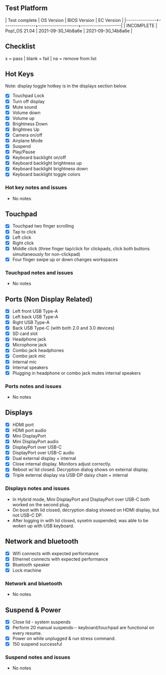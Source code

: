## Test Platform

| Test complete | OS Version     | BIOS Version       | EC Version         |
|---------------+----------------+--------------------+--------------------|
| INCOMPLETE    | Pop!\_OS 21.04 | 2021-09-30_14b8a6e | 2021-09-30_14b8a6e |

## Checklist
x = pass | blank = fail | na = remove from list

## Hot Keys

Note: display toggle hotkey is in the displays section below.

- [X] Touchpad Lock
- [X] Turn off display
- [X] Mute sound
- [X] Volume down
- [X] Volume up
- [X] Brightness Down
- [X] Brightnes Up
- [X] Camera on/off
- [X] Airplane Mode
- [X] Suspend
- [X] Play/Pause
- [X] Keyboard backlight on/off
- [X] Keyboard backlight brightness up
- [X] Keyboard backlight brightness down
- [X] Keyboard backlight toggle colors

### Hot key notes and issues

- No notes

## Touchpad

- [X] Touchpad two finger scrolling 
- [X] Tap to click
- [X] Left click
- [X] Right click
- [X] Middle click (three finger tap/click for clickpads, click both buttons simultaneously for non-clickpad)
- [X] Four finger swipe up or down changes workspaces

### Touchpad notes and issues

- No notes

## Ports (Non Display Related)

- [X] Left front USB Type-A
- [X] Left back USB Type-A
- [X] Right USB Type-A
- [X] Back USB Type-C (with both 2.0 and 3.0 devices)
- [X] SD card slot
- [X] Headphone jack
- [X] Microphone jack
- [X] Combo jack headphones
- [X] Combo jack mic
- [X] Internal mic
- [X] Internal speakers
- [X] Plugging in headphone or combo jack mutes internal speakers

### Ports notes and issues

- No notes

## Displays

- [X] HDMI port
- [X] HDMI port audio
- [X] Mini DisplayPort
- [X] Mini DisplayPort audio
- [X] DisplayPort over USB-C
- [X] DisplayPort over USB-C audio
- [X] Dual external display + internal
- [X] Close internal display. Monitors adjust correctly.
- [X] Reboot w/ lid closed. Decryption dialog shows on external display.
- [X] Triple external display via USB-DP daisy chain + internal

### Displays notes and issues

- In Hybrid mode, Mini DisplayPort and DisplayPort over USB-C both worked on the second plug.
- On boot with lid closed, decryption dialog showed on HDMI display, but not USB-C DP.
- After logging in with lid closed, sysetm suspended; was able to be woken up with USB keyboard.

## Network and bluetooth

- [X] Wifi connects with expected performance
- [X] Ethernet connects with expected performance
- [X] Bluetooth speaker
- [X] Lock machine

### Network and bluetooth

- No notes

## Suspend & Power

- [X] Close lid - system suspends
- [X] Perform 20 manual suspends-- keyboard/touchpad are functional on every resume.
- [X] Power on while unplugged & run stress command.
- [x] 150 suspend successful

### Suspend notes and issues

- No notes
